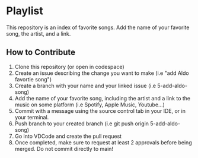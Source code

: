 # Playlist
This repository is an index of favorite songs. Add the name of your favorite song, the artist, and a link.

## How to Contribute
1. Clone this repository (or open in codespace) 
2. Create an issue describing the change you want to make (i.e "add Aldo favortie song")
3. Create a branch with your name and your linked issue (i.e 5-add-aldo-song)
4. Add the name of your favorite song, including the artist and a link to the music on some platform (i.e Spotify, Apple Music, Youtube...)
5. Commit with a message using the source control tab in your IDE, or in your terminal.  
6. Push branch to your created branch (i.e git push origin 5-add-aldo-song)
7. Go into VDCode and create the pull request
8. Once completed, make sure to request at least 2 approvals before being merged. Do not commit directly to main!
